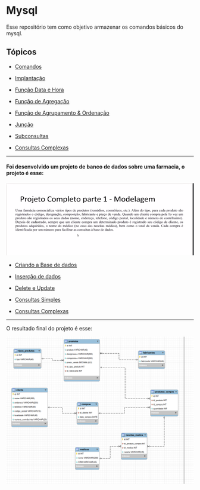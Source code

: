 # Mysql

Esse repositório tem como objetivo armazenar os comandos básicos do mysql.

## Tópicos

- [Comandos](/mysql/comandos.md)

- [Implantação](/mysql/secao04.sql)

- [Função Data e Hora](/mysql/data_e_hora.sql)

- [Função de Agregação](/mysql/func_agregacao.sql)

- [Função de Agrupamento & Ordenação](/mysql/func_agrupamento_&_ordenacao.sql)

- [Junção](/mysql/juncao.sql)

- [Subconsultas](/mysql/subconsultas.sql)

- [Consultas Complexas](/mysql/secao05.sql)

---

#### Foi desenvolvido um projeto de banco de dados sobre uma farmacia, o projeto é esse: 

![Projeto](/mysql/projeto/projeto.png)


- [Criando a Base de dados](/mysql/projeto/criando_data_base.sql)

- [Inserção de dados](/mysql/projeto/inserindo_dados_na_tabela.sql)

- [Delete e Update](/mysql/projeto/delete_e_update.sql)

- [Consultas Simples](/mysql/projeto/consultas_simples.sql)

- [Consultas Complexas](/mysql/projeto/consulta_complexa.sql)

---

O resultado final do projeto é esse:

![Resultado](/mysql/projeto/farmacia.png)